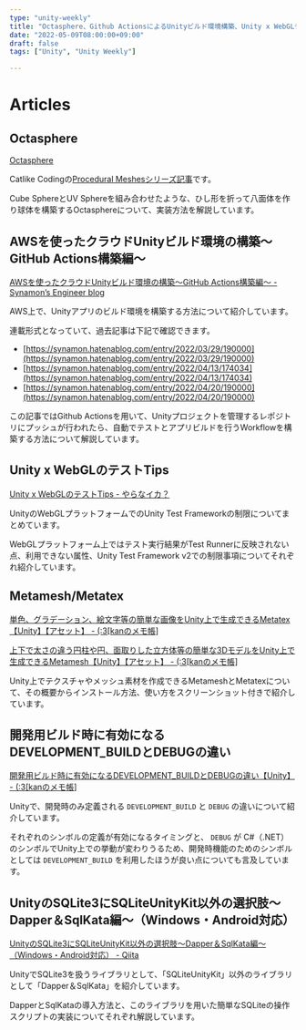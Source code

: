 ```yaml
---
type: "unity-weekly"
title: "Octasphere、Github ActionsによるUnityビルド環境構築、Unity x WebGLテストTips - Unity Weekly #067"
date: "2022-05-09T08:00:00+09:00"
draft: false
tags: ["Unity", "Unity Weekly"]

---
```


# Articles

## Octasphere

[Octasphere](https://catlikecoding.com/unity/tutorials/procedural-meshes/octasphere/)

Catlike Codingの[Procedural Meshesシリーズ記事](https://catlikecoding.com/unity/tutorials/procedural-meshes/)です。

Cube SphereとUV Sphereを組み合わせたような、ひし形を折って八面体を作り球体を構築するOctasphereについて、実装方法を解説しています。

## AWSを使ったクラウドUnityビルド環境の構築～GitHub Actions構築編～

[AWSを使ったクラウドUnityビルド環境の構築～GitHub Actions構築編～ - Synamon’s Engineer blog](https://synamon.hatenablog.com/entry/2022/05/02/180000)

AWS上で、Unityアプリのビルド環境を構築する方法について紹介しています。

連載形式となっていて、過去記事は下記で確認できます。

- [https://synamon.hatenablog.com/entry/2022/03/29/190000](https://synamon.hatenablog.com/entry/2022/03/29/190000)
- [https://synamon.hatenablog.com/entry/2022/04/13/174034](https://synamon.hatenablog.com/entry/2022/04/13/174034)
- [https://synamon.hatenablog.com/entry/2022/04/20/190000](https://synamon.hatenablog.com/entry/2022/04/20/190000)

この記事ではGithub Actionsを用いて、Unityプロジェクトを管理するレポジトリにプッシュが行われたら、自動でテストとアプリビルドを行うWorkflowを構築する方法について解説しています。

## Unity x WebGLのテストTips

[Unity x WebGLのテストTips - やらなイカ？](https://www.nowsprinting.com/entry/2022/05/02/211858)

UnityのWebGLプラットフォームでのUnity Test Frameworkの制限についてまとめています。

WebGLプラットフォーム上ではテスト実行結果がTest Runnerに反映されない点、利用できない属性、Unity Test Framework v2での制限事項についてそれぞれ紹介しています。

## Metamesh/Metatex

[単色、グラデーション、絵文字等の簡単な画像をUnity上で生成できるMetatex【Unity】【アセット】 - (:3[kanのメモ帳]](https://kan-kikuchi.hatenablog.com/entry/Metatex)

[上下で太さの違う円柱や円、面取りした立方体等の簡単な3DモデルをUnity上で生成できるMetamesh【Unity】【アセット】 - (:3[kanのメモ帳]](https://kan-kikuchi.hatenablog.com/entry/Metamesh)

Unity上でテクスチャやメッシュ素材を作成できるMetameshとMetatexについて、その概要からインストール方法、使い方をスクリーンショット付きで紹介しています。

## 開発用ビルド時に有効になるDEVELOPMENT_BUILDとDEBUGの違い

[開発用ビルド時に有効になるDEVELOPMENT_BUILDとDEBUGの違い【Unity】 - (:3[kanのメモ帳]](https://kan-kikuchi.hatenablog.com/entry/DEVELOPMENT_BUILD_DEBUG)

Unityで、開発時のみ定義される `DEVELOPMENT_BUILD` と `DEBUG` の違いについて紹介しています。

それぞれのシンボルの定義が有効になるタイミングと、 `DEBUG` が C#（.NET）のシンボルでUnity上での挙動が変わりうるため、開発時機能のためのシンボルとしては `DEVELOPMENT_BUILD` を利用したほうが良い点についても言及しています。

## UnityのSQLite3にSQLiteUnityKit以外の選択肢～Dapper＆SqlKata編～（Windows・Android対応）

[UnityのSQLite3にSQLiteUnityKit以外の選択肢～Dapper＆SqlKata編～（Windows・Android対応） - Qiita](https://qiita.com/yaroyan/items/82c29d6afb1e66f128e7)

UnityでSQLite3を扱うライブラリとして、「SQLiteUnityKit」以外のライブラリとして「Dapper＆SqlKata」を紹介しています。

DapperとSqlKataの導入方法と、このライブラリを用いた簡単なSQLiteの操作スクリプトの実装についてそれぞれ解説しています。